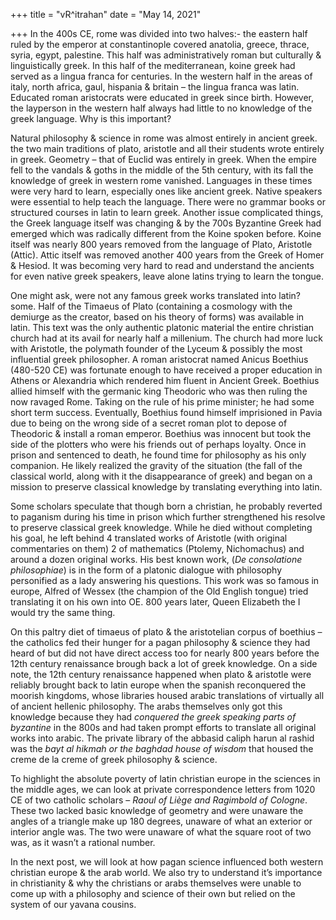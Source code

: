 +++
title = "vR^itrahan"
date = "May 14, 2021"

+++
In the 400s CE, rome was divided into two halves:- the eastern half
ruled by the emperor at constantinople covered anatolia, greece, thrace,
syria, egypt, palestine. This half was administratively roman but
culturally & linguistically greek. In this half of the mediterranean,
koine greek had served as a lingua franca for centuries. In the western
half in the areas of italy, north africa, gaul, hispania & britain – the
lingua franca was latin. Educated roman aristocrats were educated in
greek since birth. However, the layperson in the western half always had
little to no knowledge of the greek language. Why is this important?  
  
Natural philosophy & science in rome was almost entirely in ancient
greek. the two main traditions of plato, aristotle and all their
students wrote entirely in greek. Geometry – that of Euclid was entirely
in greek. When the empire fell to the vandals & goths in the middle of
the 5th century, with its fall the knowledge of greek in western rome
vanished. Languages in these times were very hard to learn, especially
ones like ancient greek. Native speakers were essential to help teach
the language. There were no grammar books or structured courses in latin
to learn greek. Another issue complicated things, the Greek language
itself was changing & by the 700s Byzantine Greek had emerged which was
radically different from the Koine spoken before. Koine itself was
nearly 800 years removed from the language of Plato, Aristotle (Attic).
Attic itself was removed another 400 years from the Greek of Homer &
Hesiod. It was becoming very hard to read and understand the ancients
for even native greek speakers, leave alone latins trying to learn the
tongue.

One might ask, were not any famous greek works translated into latin?
some. Half of the Timaeus of Plato (containing a cosmology with the
demiurge as the creator, based on his theory of forms) was available in
latin. This text was the only authentic platonic material the entire
christian church had at its avail for nearly half a millenium. The
church had more luck with Aristotle, the polymath founder of the Lyceum
& possibly the most influential greek philosopher. A roman aristocrat
named Anicus Boethius (480-520 CE) was fortunate enough to have received
a proper education in Athens or Alexandria which rendered him fluent in
Ancient Greek. Boethius allied himself with the germanic king Theodoric
who was then ruling the now ravaged Rome. Taking on the rule of his
prime minister; he had some short term success. Eventually, Boethius
found himself imprisioned in Pavia due to being on the wrong side of a
secret roman plot to depose of Theodoric & install a roman emperor.
Boethius was innocent but took the side of the plotters who were his
friends out of perhaps loyalty. Once in prison and sentenced to death,
he found time for philosophy as his only companion. He likely realized
the gravity of the situation (the fall of the classical world, along
with it the disappearance of greek) and began on a mission to preserve
classical knowledge by translating everything into latin.

Some scholars speculate that though born a christian, he probably
reverted to paganism during his time in prison which further
strengthened his resolve to preserve classical greek knowledge. While he
died without completing his goal, he left behind 4 translated works of
Aristotle (with original commentaries on them) 2 of mathematics
(Ptolemy, Nichomachus) and around a dozen original works. His best known
work, (*De consolatione philosophiae*) is in the form of a platonic
dialogue with philosophy personified as a lady answering his questions.
This work was so famous in europe, Alfred of Wessex (the champion of the
Old English tongue) tried translating it on his own into OE. 800 years
later, Queen Elizabeth the I would try the same thing.

On this paltry diet of timaeus of plato & the aristotelian corpus of
boethius – the catholics fed their hunger for a pagan philosophy &
science they had heard of but did not have direct access too for nearly
800 years before the 12th century renaissance brough back a lot of greek
knowledge. On a side note, the 12th century renaissance happened when
plato & aristotle were reliably brought back to latin europe when the
spanish reconquered the moorish kingdoms, whose libraries housed arabic
translations of virtually all of ancient hellenic philosophy. The arabs
themselves only got this knowledge because they had *conquered the greek
speaking parts of byzantine* in the 800s and had taken prompt efforts to
translate all original works into arabic. The private library of the
abbasid caliph harun al rashid was the *bayt al hikmah or the baghdad
house of wisdom* that housed the creme de la creme of greek philosophy &
science.  
  
To highlight the absolute poverty of latin christian europe in the
sciences in the middle ages, we can look at private correspondence
letters from 1020 CE of two catholic scholars – *Raoul of Liège and
Ragimbold of Cologne*. These two lacked basic knowledge of geometry and
were unaware the angles of a triangle make up 180 degrees, unaware of
what an exterior or interior angle was. The two were unaware of what the
square root of two was, as it wasn’t a rational number.

In the next post, we will look at how pagan science influenced both
western christian europe & the arab world. We also try to understand
it’s importance in christianity & why the christians or arabs themselves
were unable to come up with a philosophy and science of their own but
relied on the system of our yavana cousins.

